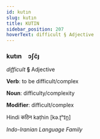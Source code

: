 ```yaml
---
id: kutın
slug: kutın
title: KUTIN
sidebar_position: 207
hoverText: difficult § Adjective
---
```


### kutın&emsp;<span kind="abugida">ɔʃc̃ȷ</span>

*difficult* **§** Adjective

**Verb**: to be difficult/complex

**Noun**: difficulty/complexity

**Modifier**: difficult/complex

Hindi कठिन kaṭhin [kə.ʈʰɪ̃n̪]

*Indo-Iranian Language Family*